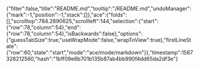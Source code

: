 {"filter":false,"title":"README.md","tooltip":"/README.md","undoManager":{"mark":-1,"position":-1,"stack":[]},"ace":{"folds":[],"scrolltop":784.2890625,"scrollleft":144,"selection":{"start":{"row":78,"column":54},"end":{"row":78,"column":54},"isBackwards":false},"options":{"guessTabSize":true,"useWrapMode":false,"wrapToView":true},"firstLineState":{"row":60,"state":"start","mode":"ace/mode/markdown"}},"timestamp":1567328212560,"hash":"1bff09e6b701b135b87ab4bb990f4dd65da2df3e"}